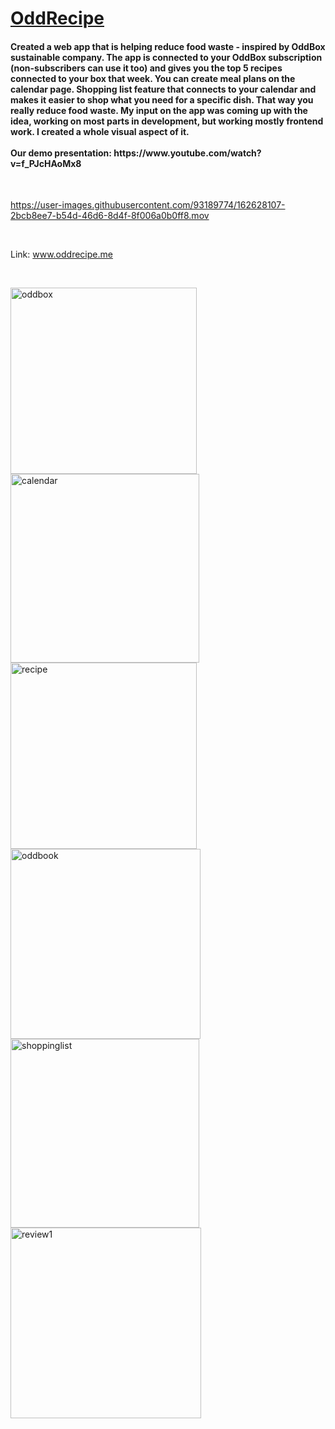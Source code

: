 <a href="www.oddrecipe.me"><h1>OddRecipe</h1></a>

<h4>Created a web app that is helping reduce food waste - inspired by OddBox sustainable company.
The app is connected to your OddBox subscription (non-subscribers can use it too) and gives you the top 5 recipes connected to your box that week. You can create meal plans on the calendar page. Shopping list feature that connects to your calendar and makes it easier to shop what you need for a specific dish. That way you really reduce food waste. 
My input on the app was coming up with the idea, working on most parts in development, but working mostly frontend work. I created a whole visual aspect of it. 
<br>
<br>
Our demo presentation:  https://www.youtube.com/watch?v=f_PJcHAoMx8</h4>

<br>

https://user-images.githubusercontent.com/93189774/162628107-2bcb8ee7-b54d-46d6-8d4f-8f006a0b0ff8.mov

<br>

Link: www.oddrecipe.me

<br>

<img width="298" alt="oddbox" src="https://user-images.githubusercontent.com/93189774/162626939-1d8abb91-07a6-4168-9df0-8f8396dcf831.png"><img width="302" alt="calendar " src="https://user-images.githubusercontent.com/93189774/162626946-9d2a9f2b-0d1b-40fe-9e5f-a4b315e7ed96.png">
<img width="298" alt="recipe" src="https://user-images.githubusercontent.com/93189774/162626953-3bb282cd-9a41-4b01-8fa6-fab8780703f2.png"><img width="304" alt="oddbook " src="https://user-images.githubusercontent.com/93189774/162626955-8be4795e-f6b3-4f03-85b7-add13c451902.png">
<img width="302" alt="shoppinglist" src="https://user-images.githubusercontent.com/93189774/162626969-d7705636-9f5b-4ead-92cc-1a81e7e73fe1.png"><img width="305" alt="review1" src="https://user-images.githubusercontent.com/93189774/162627009-094ad312-cd5c-4ea9-a3c0-25538adb2b0b.png">


